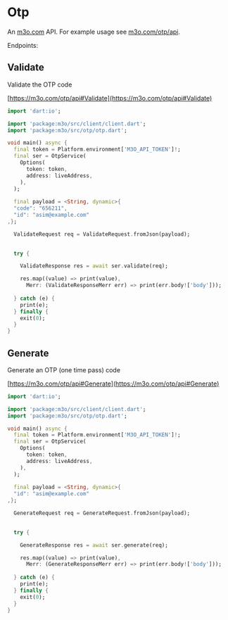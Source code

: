 # Otp

An [m3o.com](https://m3o.com) API. For example usage see [m3o.com/otp/api](https://m3o.com/otp/api).

Endpoints:

## Validate

Validate the OTP code


[https://m3o.com/otp/api#Validate](https://m3o.com/otp/api#Validate)

```dart
import 'dart:io';

import 'package:m3o/src/client/client.dart';
import 'package:m3o/src/otp/otp.dart';

void main() async {
  final token = Platform.environment['M3O_API_TOKEN']!;
  final ser = OtpService(
    Options(
      token: token,
      address: liveAddress,
    ),
  );
 
  final payload = <String, dynamic>{
  "code": "656211",
  "id": "asim@example.com"
,};

  ValidateRequest req = ValidateRequest.fromJson(payload);

  
  try {

	ValidateResponse res = await ser.validate(req);

    res.map((value) => print(value),
	  Merr: (ValidateResponseMerr err) => print(err.body!['body']));	
  
  } catch (e) {
    print(e);
  } finally {
    exit(0);
  }
}
```
## Generate

Generate an OTP (one time pass) code


[https://m3o.com/otp/api#Generate](https://m3o.com/otp/api#Generate)

```dart
import 'dart:io';

import 'package:m3o/src/client/client.dart';
import 'package:m3o/src/otp/otp.dart';

void main() async {
  final token = Platform.environment['M3O_API_TOKEN']!;
  final ser = OtpService(
    Options(
      token: token,
      address: liveAddress,
    ),
  );
 
  final payload = <String, dynamic>{
  "id": "asim@example.com"
,};

  GenerateRequest req = GenerateRequest.fromJson(payload);

  
  try {

	GenerateResponse res = await ser.generate(req);

    res.map((value) => print(value),
	  Merr: (GenerateResponseMerr err) => print(err.body!['body']));	
  
  } catch (e) {
    print(e);
  } finally {
    exit(0);
  }
}
```
